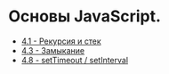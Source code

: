 # Основы JavaScript.

- [4.1 - Рекурсия и стек](https://github.com/13RedFox/JS_Book/blob/main/4/js/1.js)
- [4.3 - Замыкание](https://github.com/13RedFox/JS_Book/blob/main/4/js/3.js)
- [4.8 - setTimeout / setInterval](https://github.com/13RedFox/JS_Book/blob/main/4/js/8.js)
